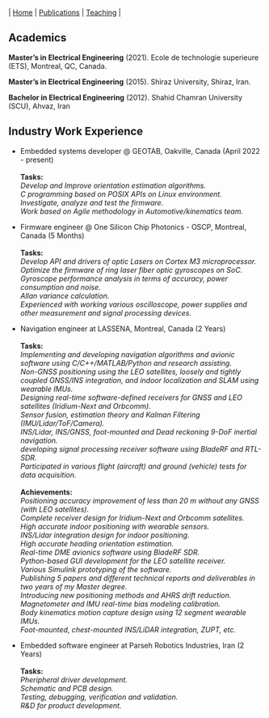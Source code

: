 | [Home](index.md) | [Publications](publications.md) | [Teaching](teaching.md) |


## Academics

**Master’s in Electrical Engineering** (2021). Ecole de technologie superieure (ETS), Montreal, QC, Canada.

**Master’s in Electrical Engineering** (2015). Shiraz University, Shiraz, Iran.

**Bachelor in Electrical Engineering** (2012). Shahid Chamran University (SCU), Ahvaz, Iran



## Industry Work Experience

- Embedded systems developer @ GEOTAB, Oakville, Canada (April 2022 - present)<br><br>
**Tasks:**<br>
<i>Develop and Improve orientation estimation algorithms.</i><br>
<i>C programming based on POSIX APIs on Linux environment.</i><br>
<i>Investigate, analyze and test the firmware.</i><br>
<i>Work based on Agile methodology in Automotive/kinematics team.</i>

- Firmware engineer @ One Silicon Chip Photonics - OSCP, Montreal, Canada (5 Months)<br><br>
**Tasks:**<br>
<i>Develop API and drivers of optic Lasers on Cortex M3 microprocessor.</i><br>
<i>Optimize the firmware of ring laser fiber optic gyroscopes on SoC.</i><br>
<i>Gyroscope performance analysis in terms of accuracy, power consumption and noise.</i><br>
<i>Allan variance calculation.</i><br>
<i>Experienced with working various oscilloscope, power supplies and other measurement and signal processing devices.</i><br>

- Navigation engineer at LASSENA, Montreal, Canada (2 Years)<br><br>
**Tasks:**<br>
<i>Implementing and developing navigation algorithms and avionic software using C/C++/MATLAB/Python and research assisting.</i><br>
<i>Non-GNSS positioning using the LEO satellites, loosely and tightly coupled GNSS/INS integration, and indoor localization and SLAM using wearable IMUs.</i><br>
<i>Designing real-time software-defined receivers for GNSS and LEO satellites (Iridium-Next and Orbcomm).</i><br>
<i>Sensor fusion, estimation theory and Kalman Filtering (IMU/Lidar/ToF/Camera).</i><br>
<i>INS/Lidar, INS/GNSS, foot-mounted and Dead reckoning 9-DoF inertial navigation.</i><br>
<i>developing signal processing receiver software using BladeRF and RTL-SDR.</i><br>
<i>Participated in various flight (aircraft) and ground (vehicle) tests for data acquisition.</i><br><br>
**Achievements:** <br>
<i>Positioning accuracy improvement of less than 20 m without any GNSS (with LEO satellites).</i><br>
<i>Complete receiver design for Iridium-Next and Orbcomm satellites.</i><br>
<i>High accurate indoor positioning with wearable sensors.</i><br>
<i>INS/Lidar integration design for indoor positioning.</i><br>
<i>High accurate heading orientation estimation.</i><br>
<i>Real-time DME avionics software using BladeRF SDR.</i><br>
<i>Python-based GUI development for the LEO satellite receiver.</i><br>
<i>Various Simulink prototyping of the software.</i><br>
<i>Publishing 5 papers and different technical reports and deliverables in two years of my Master degree.</i><br>
<i>Introducing new positioning methods and AHRS drift reduction.</i><br>
<i>Magnetometer and IMU real-time bias modeling calibration.</i><br>
<i>Body kinematics motion capture design using 12 segment wearable IMUs.</i><br>
<i>Foot-mounted, chest-mounted INS/LiDAR integration, ZUPT, etc.</i><br>


- Embedded software engineer at Parseh Robotics Industries, Iran (2 Years)<br><br>
**Tasks:**<br>
<i>Pheripheral driver development.</i><br>
<i>Schematic and PCB design.</i><br>
<i>Testing, debugging, verification and validation.</i><br>
<i>R&D for product development.</i><br>

